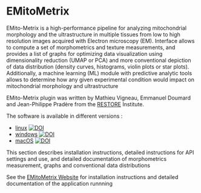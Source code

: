 # EMitoMetrix

EMito-Metrix is a high-performance pipeline for analyzing mitochondrial morphology and the ultrastructure in multiple tissues from low to high resolution images acquired with Electron microscopy (EM). Interface allows to compute a set of morphometrics and texture measurements, and provides a list of graphs for optimizing data visualization using dimensionality reduction (UMAP or PCA) and more conventional depiction of data distribution (density curves, histograms, violin plots or star plots). Additionally, a machine learning (ML) module with predictive analytic tools allows to determine how any given experimental condition would impact on mitochondrial morphology and ultrastructure

EMito-Metrix plugin was written by Mathieu Vigneau, Emmanuel Doumard and Jean-Philippe Pradère from the [RESTORE](https://restore-lab.fr/en/home-en/) Institute.

The software is available in different versions :
- [linux](10.5281/zenodo.17049894) [![DOI](https://zenodo.org/badge/DOI/10.5281/zenodo.17049894.svg)](https://doi.org/10.5281/zenodo.17049894)
- [windows](10.5281/zenodo.17049893) [![DOI](https://zenodo.org/badge/DOI/10.5281/zenodo.17049893.svg)](https://doi.org/10.5281/zenodo.17049893)
- [macOS](10.5281/zenodo.17049887) [![DOI](https://zenodo.org/badge/DOI/10.5281/zenodo.17049887.svg)](https://doi.org/10.5281/zenodo.17049887)


This section describes installation instructions, detailed instructions for API settings and use, and detailed documentation of morphometrics measurement, graphs and conventional data distributions

See the [EMitoMetrix Website](https://www.emitometrix.org/index.html) for installation instructions and detailed documentation of the application runnning


